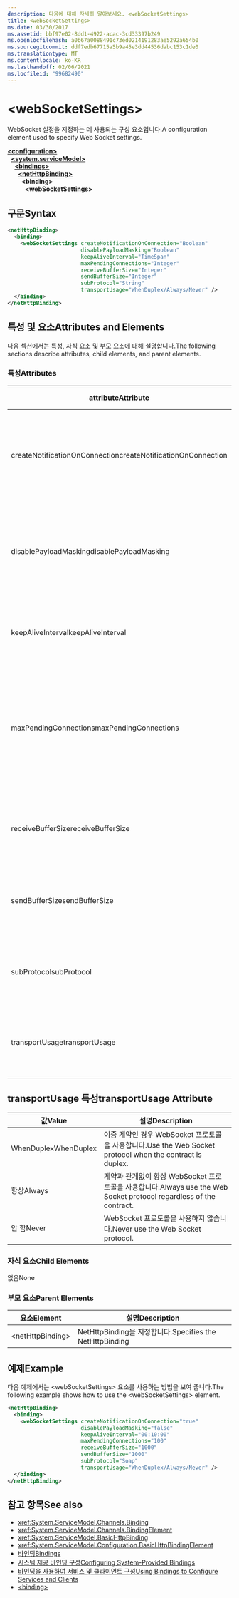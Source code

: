 ```yaml
---
description: 다음에 대해 자세히 알아보세요. <webSocketSettings>
title: <webSocketSettings>
ms.date: 03/30/2017
ms.assetid: bbf97e02-8dd1-4922-acac-3cd33397b249
ms.openlocfilehash: a0b67a0088491c73ed0214191283ae5292a654b0
ms.sourcegitcommit: ddf7edb67715a5b9a45e3dd44536dabc153c1de0
ms.translationtype: MT
ms.contentlocale: ko-KR
ms.lasthandoff: 02/06/2021
ms.locfileid: "99682490"
---
```

# \<webSocketSettings>

<span data-ttu-id="fed49-102">WebSocket 설정을 지정하는 데 사용되는 구성 요소입니다.</span><span class="sxs-lookup"><span data-stu-id="fed49-102">A configuration element used to specify Web Socket settings.</span></span>  
  
[**\<configuration>**](../configuration-element.md)\
&nbsp;&nbsp;[**\<system.serviceModel>**](system-servicemodel.md)\
&nbsp;&nbsp;&nbsp;&nbsp;[**\<bindings>**](bindings.md)\
&nbsp;&nbsp;&nbsp;&nbsp;&nbsp;&nbsp;[**\<netHttpBinding>**](nethttpbinding.md)\
&nbsp;&nbsp;&nbsp;&nbsp;&nbsp;&nbsp;&nbsp;&nbsp;**\<binding>**\
&nbsp;&nbsp;&nbsp;&nbsp;&nbsp;&nbsp;&nbsp;&nbsp;&nbsp;&nbsp;**\<webSocketSettings>**  
  
## <a name="syntax"></a><span data-ttu-id="fed49-103">구문</span><span class="sxs-lookup"><span data-stu-id="fed49-103">Syntax</span></span>  
  
```xml  
<netHttpBinding>
  <binding>
    <webSocketSettings createNotificationOnConnection="Boolean"
                       disablePayloadMasking="Boolean"
                       keepAliveInterval="TimeSpan"
                       maxPendingConnections="Integer"
                       receiveBufferSize="Integer"
                       sendBufferSize="Integer"
                       subProtocol="String"
                       transportUsage="WhenDuplex/Always/Never" />
  </binding>
</netHttpBinding>
```  
  
## <a name="attributes-and-elements"></a><span data-ttu-id="fed49-104">특성 및 요소</span><span class="sxs-lookup"><span data-stu-id="fed49-104">Attributes and Elements</span></span>  

 <span data-ttu-id="fed49-105">다음 섹션에서는 특성, 자식 요소 및 부모 요소에 대해 설명합니다.</span><span class="sxs-lookup"><span data-stu-id="fed49-105">The following sections describe attributes, child elements, and parent elements.</span></span>  
  
### <a name="attributes"></a><span data-ttu-id="fed49-106">특성</span><span class="sxs-lookup"><span data-stu-id="fed49-106">Attributes</span></span>  
  
|<span data-ttu-id="fed49-107">attribute</span><span class="sxs-lookup"><span data-stu-id="fed49-107">Attribute</span></span>|<span data-ttu-id="fed49-108">설명</span><span class="sxs-lookup"><span data-stu-id="fed49-108">Description</span></span>|  
|---------------|-----------------|  
|<span data-ttu-id="fed49-109">createNotificationOnConnection</span><span class="sxs-lookup"><span data-stu-id="fed49-109">createNotificationOnConnection</span></span>|<span data-ttu-id="fed49-110">연결 시 알림이 보내지는지 여부를 지정합니다.</span><span class="sxs-lookup"><span data-stu-id="fed49-110">Specifies whether a notification is sent upon connection.</span></span>|  
|<span data-ttu-id="fed49-111">disablePayloadMasking</span><span class="sxs-lookup"><span data-stu-id="fed49-111">disablePayloadMasking</span></span>|<span data-ttu-id="fed49-112">WebSocket 마스킹을 사용하지 않도록 설정할지 여부를 지정합니다.</span><span class="sxs-lookup"><span data-stu-id="fed49-112">Specifies whether Web Socket masking is disabled.</span></span>|  
|<span data-ttu-id="fed49-113">keepAliveInterval</span><span class="sxs-lookup"><span data-stu-id="fed49-113">keepAliveInterval</span></span>|<span data-ttu-id="fed49-114">상태 유지 간격을 지정합니다.</span><span class="sxs-lookup"><span data-stu-id="fed49-114">Specifies the keep alive interval.</span></span>|  
|<span data-ttu-id="fed49-115">maxPendingConnections</span><span class="sxs-lookup"><span data-stu-id="fed49-115">maxPendingConnections</span></span>|<span data-ttu-id="fed49-116">서비스에서 디스패치를 대기하는 최대 연결 수를 지정합니다.</span><span class="sxs-lookup"><span data-stu-id="fed49-116">Specifies the maximum number of connections awaiting dispatch on the service.</span></span>|  
|<span data-ttu-id="fed49-117">receiveBufferSize</span><span class="sxs-lookup"><span data-stu-id="fed49-117">receiveBufferSize</span></span>|<span data-ttu-id="fed49-118">수신 버퍼의 크기를 지정합니다.</span><span class="sxs-lookup"><span data-stu-id="fed49-118">Specifies the size of the receive buffer.</span></span>|  
|<span data-ttu-id="fed49-119">sendBufferSize</span><span class="sxs-lookup"><span data-stu-id="fed49-119">sendBufferSize</span></span>|<span data-ttu-id="fed49-120">전송 버퍼의 크기를 지정합니다.</span><span class="sxs-lookup"><span data-stu-id="fed49-120">Specifies the size of the send buffer.</span></span>|  
|<span data-ttu-id="fed49-121">subProtocol</span><span class="sxs-lookup"><span data-stu-id="fed49-121">subProtocol</span></span>|<span data-ttu-id="fed49-122">WebSocket 하위 프로토콜을 지정합니다.</span><span class="sxs-lookup"><span data-stu-id="fed49-122">Specifies the Web Socket subprotocol.</span></span>|  
|<span data-ttu-id="fed49-123">transportUsage</span><span class="sxs-lookup"><span data-stu-id="fed49-123">transportUsage</span></span>|<span data-ttu-id="fed49-124">WebSocket을 사용할 시기를 지정합니다.</span><span class="sxs-lookup"><span data-stu-id="fed49-124">Specifies when to use Web Sockets.</span></span>|  
  
## <a name="transportusage-attribute"></a><span data-ttu-id="fed49-125">transportUsage 특성</span><span class="sxs-lookup"><span data-stu-id="fed49-125">transportUsage Attribute</span></span>  
  
|<span data-ttu-id="fed49-126">값</span><span class="sxs-lookup"><span data-stu-id="fed49-126">Value</span></span>|<span data-ttu-id="fed49-127">설명</span><span class="sxs-lookup"><span data-stu-id="fed49-127">Description</span></span>|  
|-----------|-----------------|  
|<span data-ttu-id="fed49-128">WhenDuplex</span><span class="sxs-lookup"><span data-stu-id="fed49-128">WhenDuplex</span></span>|<span data-ttu-id="fed49-129">이중 계약인 경우 WebSocket 프로토콜을 사용합니다.</span><span class="sxs-lookup"><span data-stu-id="fed49-129">Use the Web Socket protocol when the contract is duplex.</span></span>|  
|<span data-ttu-id="fed49-130">항상</span><span class="sxs-lookup"><span data-stu-id="fed49-130">Always</span></span>|<span data-ttu-id="fed49-131">계약과 관계없이 항상 WebSocket 프로토콜을 사용합니다.</span><span class="sxs-lookup"><span data-stu-id="fed49-131">Always use the Web Socket protocol regardless of the contract.</span></span>|  
|<span data-ttu-id="fed49-132">안 함</span><span class="sxs-lookup"><span data-stu-id="fed49-132">Never</span></span>|<span data-ttu-id="fed49-133">WebSocket 프로토콜을 사용하지 않습니다.</span><span class="sxs-lookup"><span data-stu-id="fed49-133">Never use the Web Socket protocol.</span></span>|  
  
### <a name="child-elements"></a><span data-ttu-id="fed49-134">자식 요소</span><span class="sxs-lookup"><span data-stu-id="fed49-134">Child Elements</span></span>  

 <span data-ttu-id="fed49-135">없음</span><span class="sxs-lookup"><span data-stu-id="fed49-135">None</span></span>  
  
### <a name="parent-elements"></a><span data-ttu-id="fed49-136">부모 요소</span><span class="sxs-lookup"><span data-stu-id="fed49-136">Parent Elements</span></span>  
  
|<span data-ttu-id="fed49-137">요소</span><span class="sxs-lookup"><span data-stu-id="fed49-137">Element</span></span>|<span data-ttu-id="fed49-138">설명</span><span class="sxs-lookup"><span data-stu-id="fed49-138">Description</span></span>|  
|-------------|-----------------|  
|\<netHttpBinding>|<span data-ttu-id="fed49-139">NetHttpBinding을 지정합니다.</span><span class="sxs-lookup"><span data-stu-id="fed49-139">Specifies the NetHttpBinding</span></span>|  
  
## <a name="example"></a><span data-ttu-id="fed49-140">예제</span><span class="sxs-lookup"><span data-stu-id="fed49-140">Example</span></span>  

 <span data-ttu-id="fed49-141">다음 예제에서는 \<webSocketSettings> 요소를 사용하는 방법을 보여 줍니다.</span><span class="sxs-lookup"><span data-stu-id="fed49-141">The following example shows how to use the \<webSocketSettings> element.</span></span>  
  
```xml  
<netHttpBinding>
  <binding>
    <webSocketSettings createNotificationOnConnection="true"
                       disablePayloadMasking="false"
                       keepAliveInterval="00:10:00"
                       maxPendingConnections="100"
                       receiveBufferSize="1000"
                       sendBufferSize="1000"
                       subProtocol="Soap"
                       transportUsage="WhenDuplex/Always/Never" />
  </binding>
</netHttpBinding>
```  
  
## <a name="see-also"></a><span data-ttu-id="fed49-142">참고 항목</span><span class="sxs-lookup"><span data-stu-id="fed49-142">See also</span></span>

- <xref:System.ServiceModel.Channels.Binding>
- <xref:System.ServiceModel.Channels.BindingElement>
- <xref:System.ServiceModel.BasicHttpBinding>
- <xref:System.ServiceModel.Configuration.BasicHttpBindingElement>
- [<span data-ttu-id="fed49-143">바인딩</span><span class="sxs-lookup"><span data-stu-id="fed49-143">Bindings</span></span>](../../../wcf/bindings.md)
- [<span data-ttu-id="fed49-144">시스템 제공 바인딩 구성</span><span class="sxs-lookup"><span data-stu-id="fed49-144">Configuring System-Provided Bindings</span></span>](../../../wcf/feature-details/configuring-system-provided-bindings.md)
- [<span data-ttu-id="fed49-145">바인딩을 사용하여 서비스 및 클라이언트 구성</span><span class="sxs-lookup"><span data-stu-id="fed49-145">Using Bindings to Configure Services and Clients</span></span>](../../../wcf/using-bindings-to-configure-services-and-clients.md)
- [\<binding>](bindings.md)
